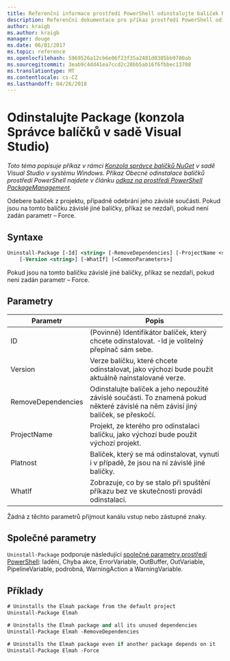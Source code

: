 ```yaml
---
title: Referenční informace prostředí PowerShell odinstalujte balíček NuGet
description: Referenční dokumentace pro příkaz prostředí PowerShell odinstalace balíčku v konzole Správce balíčků NuGet v sadě Visual Studio.
author: kraigb
ms.author: kraigb
manager: douge
ms.date: 06/01/2017
ms.topic: reference
ms.openlocfilehash: 5969526a12cb6e06f23f35a2481d0385bb9780ab
ms.sourcegitcommit: 3eab9c4dd41ea7ccd2c28bb5ab16f6fbbec13708
ms.translationtype: MT
ms.contentlocale: cs-CZ
ms.lasthandoff: 04/26/2018
---
```

# <a name="uninstall-package-package-manager-console-in-visual-studio"></a>Odinstalujte Package (konzola Správce balíčků v sadě Visual Studio)

*Toto téma popisuje příkaz v rámci [Konzola správce balíčků NuGet](package-manager-console.md) v sadě Visual Studio v systému Windows. Příkaz Obecné odinstalace balíčků prostředí PowerShell najdete v článku [odkaz na prostředí PowerShell PackageManagement](/powershell/module/packagemanagement/?view=powershell-6).*

Odebere balíček z projektu, případně odebrání jeho závislé součásti. Pokud jsou na tomto balíčku závislé jiné balíčky, příkaz se nezdaří, pokud není zadán parametr – Force.

## <a name="syntax"></a>Syntaxe

```ps
Uninstall-Package [-Id] <string> [-RemoveDependencies] [-ProjectName <string>] [-Force]
    [-Version <string>] [-WhatIf] [<CommonParameters>]
```

Pokud jsou na tomto balíčku závislé jiné balíčky, příkaz se nezdaří, pokud není zadán parametr – Force.

## <a name="parameters"></a>Parametry

| Parametr | Popis |
| --- | --- |
| ID | (Povinné) Identifikátor balíček, který chcete odinstalovat. -Id je volitelný přepínač sám sebe. |
| Version | Verze balíčku, které chcete odinstalovat, jako výchozí bude použit aktuálně nainstalované verze. |
| RemoveDependencies | Odinstalujte balíček a jeho nepoužité závislé součásti. To znamená pokud některé závislé na něm závisí jiný balíček, se přeskočí. |
| ProjectName | Projekt, ze kterého pro odinstalaci balíčku, jako výchozí bude použit výchozí projekt. |
| Platnost | Balíček, který se má odinstalovat, vynutí i v případě, že jsou na ní závislé jiné balíčky. |
| WhatIf | Zobrazuje, co by se stalo při spuštění příkazu bez ve skutečnosti provádí odinstalaci. |

Žádná z těchto parametrů přijmout kanálu vstup nebo zástupné znaky.

## <a name="common-parameters"></a>Společné parametry

`Uninstall-Package` podporuje následující [společné parametry prostředí PowerShell](http://go.microsoft.com/fwlink/?LinkID=113216): ladění, Chyba akce, ErrorVariable, OutBuffer, OutVariable, PipelineVariable, podrobná, WarningAction a WarningVariable.

## <a name="examples"></a>Příklady

```ps
# Uninstalls the Elmah package from the default project
Uninstall-Package Elmah

# Uninstalls the Elmah package and all its unused dependencies
Uninstall-Package Elmah -RemoveDependencies 

# Uninstalls the Elmah package even if another package depends on it
Uninstall-Package Elmah -Force
```
